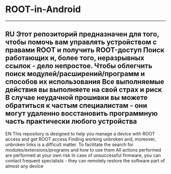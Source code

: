 # ROOT-in-Android
------------------------
RU
Этот репозиторий предназначен для того, чтобы помочь вам управлять устройством с правами ROOT и получить ROOT-доступ
Поиск работающих и, более того, неразрывных ссылок - дело непростое.
Чтобы облегчить поиск модулей/расширений/программ и способов их использования
Все выполняемые действия вы выполняете на свой страх и риск
В случае неудачной прошивки вы можете обратиться к частым специалистам - они могут удаленно восстановить программную часть практически любого устройства
------------------------
EN
This repository is designed to help you manage a device with ROOT access and get ROOT access
Finding working unbroken and, moreover, unbroken links is a difficult matter.
To facilitate the search for modules/extensions/programs and how to use them
All actions performed are performed at your own risk
In case of unsuccessful firmware, you can contact frequent specialists - they can remotely restore the software part of almost any device
